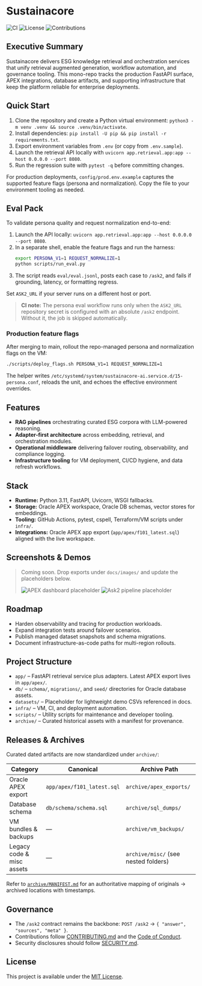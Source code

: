 # Sustainacore

![CI](https://img.shields.io/badge/status-production_ready-blue)
![License](https://img.shields.io/badge/license-MIT-green)
![Contributions](https://img.shields.io/badge/contributions-welcome-brightgreen)

## Executive Summary
Sustainacore delivers ESG knowledge retrieval and orchestration services that unify retrieval augmented generation, workflow automation, and governance tooling. This mono-repo tracks the production FastAPI surface, APEX integrations, database artifacts, and supporting infrastructure that keep the platform reliable for enterprise deployments. 

## Quick Start
1. Clone the repository and create a Python virtual environment: `python3 -m venv .venv && source .venv/bin/activate`. 
2. Install dependencies: `pip install -U pip && pip install -r requirements.txt`.
3. Export environment variables from `.env` (or copy from `.env.sample`).
4. Launch the retrieval API locally with `uvicorn app.retrieval.app:app --host 0.0.0.0 --port 8080`.
5. Run the regression suite with `pytest -q` before committing changes.

For production deployments, `config/prod.env.example` captures the supported feature flags (persona and normalization). Copy the file to your environment tooling as needed.

## Eval Pack  
To validate persona quality and request normalization end-to-end:

1. Launch the API locally: `uvicorn app.retrieval.app:app --host 0.0.0.0 --port 8080`.
2. In a separate shell, enable the feature flags and run the harness:
   ```bash
   export PERSONA_V1=1 REQUEST_NORMALIZE=1
   python scripts/run_eval.py
   ```
3. The script reads `eval/eval.jsonl`, posts each case to `/ask2`, and fails if grounding, latency, or formatting regress.

Set `ASK2_URL` if your server runs on a different host or port.

> **CI note:** The persona eval workflow runs only when the `ASK2_URL` repository secret is configured with an absolute `/ask2` endpoint. Without it, the job is skipped automatically.

### Production feature flags

After merging to main, rollout the repo-managed persona and normalization flags on the VM:

```bash
./scripts/deploy_flags.sh PERSONA_V1=1 REQUEST_NORMALIZE=1
```

The helper writes `/etc/systemd/system/sustainacore-ai.service.d/15-persona.conf`, reloads the unit, and echoes the effective environment overrides.

## Features
- **RAG pipelines** orchestrating curated ESG corpora with LLM-powered reasoning.
- **Adapter-first architecture** across embedding, retrieval, and orchestration modules.
- **Operational middleware** delivering failover routing, observability, and compliance logging.
- **Infrastructure tooling** for VM deployment, CI/CD hygiene, and data refresh workflows.

## Stack
- **Runtime:** Python 3.11, FastAPI, Uvicorn, WSGI fallbacks.
- **Storage:** Oracle APEX workspace, Oracle DB schemas, vector stores for embeddings.
- **Tooling:** GitHub Actions, pytest, cspell, Terraform/VM scripts under `infra/`.
- **Integrations:** Oracle APEX app export (`app/apex/f101_latest.sql`) aligned with the live workspace.

## Screenshots & Demos
> Coming soon. Drop exports under `docs/images/` and update the placeholders below.
>
> ![APEX dashboard placeholder](docs/images/apex-dashboard-placeholder.png)
> ![Ask2 pipeline placeholder](docs/images/ask2-pipeline-placeholder.png)

## Roadmap
- Harden observability and tracing for production workloads.
- Expand integration tests around failover scenarios.
- Publish managed dataset snapshots and schema migrations.
- Document infrastructure-as-code paths for multi-region rollouts.

## Project Structure
- `app/` – FastAPI retrieval service plus adapters. Latest APEX export lives in `app/apex/`.
- `db/` – `schema/`, `migrations/`, and `seed/` directories for Oracle database assets.
- `datasets/` – Placeholder for lightweight demo CSVs referenced in docs.
- `infra/` – VM, CI, and deployment automation.
- `scripts/` – Utility scripts for maintenance and developer tooling.
- `archive/` – Curated historical assets with a manifest for provenance.

## Releases & Archives
Curated dated artifacts are now standardized under `archive/`:

| Category | Canonical | Archive Path |
| --- | --- | --- |
| Oracle APEX export | `app/apex/f101_latest.sql` | `archive/apex_exports/` |
| Database schema | `db/schema/schema.sql` | `archive/sql_dumps/` |
| VM bundles & backups | — | `archive/vm_backups/` |
| Legacy code & misc assets | — | `archive/misc/` (see nested folders) |

Refer to [`archive/MANIFEST.md`](archive/MANIFEST.md) for an authoritative mapping of originals → archived locations with timestamps.

## Governance
- The `/ask2` contract remains the backbone: `POST /ask2` → `{ "answer", "sources", "meta" }`.
- Contributions follow [CONTRIBUTING.md](CONTRIBUTING.md) and the [Code of Conduct](CODE_OF_CONDUCT.md).
- Security disclosures should follow [SECURITY.md](SECURITY.md).

## License
This project is available under the [MIT License](LICENSE).
